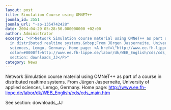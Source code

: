 ```yaml
---
layout: post
title: Simulation Course using OMNET++
joomla_id: 3551
joomla_url: "-sp-1354742428"
date: 2004-04-29 05:28:50.000000000 +02:00
author: Administrator
excerpt: "<P>Network Simulation course material using OMNeT++ as part of a course
  in distributed realtime systems.&nbsp;From Jürgen Jasperneite, University of applied
  sciences, Lemgo, Germany. Home page: <A href=\"http://www.ee.fh-lippe.de/labor/dk/WEB_English/cds/cds_main.htm\"><FONT
  color=#0000ff>http://www.ee.fh-lippe.de/labor/dk/WEB_English/cds/cds_main.htm</FONT></A></P>\r<P>See
  section: downloads_JJ</P>"
category: News
---
```

<P>Network Simulation course material using OMNeT++ as part of a course in distributed realtime systems.&nbsp;From Jürgen Jasperneite, University of applied sciences, Lemgo, Germany. Home page: <A href="http://www.ee.fh-lippe.de/labor/dk/WEB_English/cds/cds_main.htm"><FONT color=#0000ff>http://www.ee.fh-lippe.de/labor/dk/WEB_English/cds/cds_main.htm</FONT></A></P><P>See section: downloads_JJ</P>
